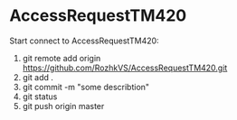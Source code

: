 # AccessRequestTM420

Start connect to AccessRequestTM420: 

1. git remote add origin https://github.com/RozhkVS/AccessRequestTM420.git
2. git add .
3. git commit -m "some describtion"
4. git status
5. git push origin master

